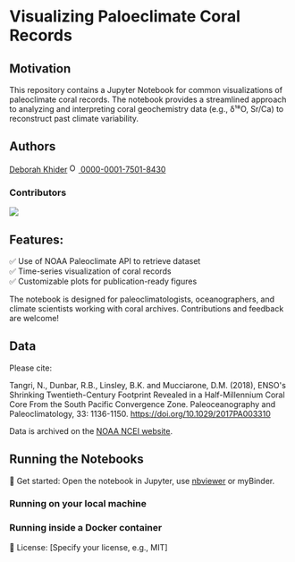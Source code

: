 # Visualizing Paloeclimate Coral Records

## Motivation

This repository contains a Jupyter Notebook for common visualizations of paleoclimate coral records. The notebook provides a streamlined approach to analyzing and interpreting coral geochemistry data (e.g., δ¹⁸O, Sr/Ca) to reconstruct past climate variability.

## Authors

[Deborah Khider](https://github.com/khider) <a href="https://orcid.org/0000-0001-7501-8430">
<img alt="ORCID logo" src="https://info.orcid.org/wp-content/uploads/2019/11/orcid_16x16.png" width="16" height="16" />
0000-0001-7501-8430
</a>

### Contributors

<a href="https://github.com/ProjectPythia/paleoPCA-Cookbook/graphs/contributors">
  <img src="https://contrib.rocks/image?repo=ProjectPythia/paleoPCA-Cookbook" />
</a>

## Features:

✅ Use of NOAA Paleoclimate API to retrieve dataset  
✅ Time-series visualization of coral records  
✅ Customizable plots for publication-ready figures  

The notebook is designed for paleoclimatologists, oceanographers, and climate scientists working with coral archives. Contributions and feedback are welcome!

## Data

Please cite:

Tangri, N., Dunbar, R.B., Linsley, B.K. and Mucciarone, D.M. (2018), ENSO's Shrinking Twentieth-Century Footprint Revealed in a Half-Millennium Coral Core From the South Pacific Convergence Zone. Paleoceanography and Paleoclimatology, 33: 1136-1150. https://doi.org/10.1029/2017PA003310

Data is archived on the [NOAA NCEI website](https://www.ncei.noaa.gov/pub/data/paleo/coral/central_pacific/tangri2018/tangri2018.txt).

## Running the Notebooks

🔗 Get started: Open the notebook in Jupyter, use [nbviewer](https://nbviewer.org) or myBinder.

### Running on your local machine

### Running inside a Docker container

📜 License: [Specify your license, e.g., MIT]
